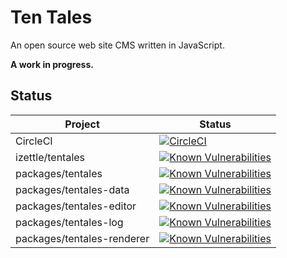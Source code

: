 # Ten Tales

An open source web site CMS written in JavaScript.

**A work in progress.**

## Status

| Project                    | Status                                                                                                                                                                                                                                         |
| -------------------------- | ---------------------------------------------------------------------------------------------------------------------------------------------------------------------------------------------------------------------------------------------- |
| CircleCI                   | [![CircleCI](https://circleci.com/gh/iZettle/tentales/tree/master.svg?style=shield)](https://circleci.com/gh/iZettle/tentales/tree/master)                                                                                                     |
| izettle/tentales           | [![Known Vulnerabilities](https://snyk.io/test/github/izettle/tentales/badge.svg?targetFile=package.json)](https://snyk.io/test/github/izettle/tentales?targetFile=package.json)                                                               |
| packages/tentales          | [![Known Vulnerabilities](https://snyk.io/test/github/izettle/tentales/badge.svg?targetFile=packages%2Ftentales%2Fpackage.json)](https://snyk.io/test/github/izettle/tentales?targetFile=packages%2Ftentales%2Fpackage.json)                   |
| packages/tentales-data     | [![Known Vulnerabilities](https://snyk.io/test/github/izettle/tentales/badge.svg?targetFile=packages%2Ftentales-data%2Fpackage.json)](https://snyk.io/test/github/izettle/tentales?targetFile=packages%2Ftentales-data%2Fpackage.json)         |
| packages/tentales-editor   | [![Known Vulnerabilities](https://snyk.io/test/github/izettle/tentales/badge.svg?targetFile=packages%2Ftentales-editor%2Fpackage.json)](https://snyk.io/test/github/izettle/tentales?targetFile=packages%2Ftentales-editor%2Fpackage.json)     |
| packages/tentales-log      | [![Known Vulnerabilities](https://snyk.io/test/github/izettle/tentales/badge.svg?targetFile=packages%2Ftentales-log%2Fpackage.json)](https://snyk.io/test/github/izettle/tentales?targetFile=packages%2Ftentales-log%2Fpackage.json)           |
| packages/tentales-renderer | [![Known Vulnerabilities](https://snyk.io/test/github/izettle/tentales/badge.svg?targetFile=packages%2Ftentales-renderer%2Fpackage.json)](https://snyk.io/test/github/izettle/tentales?targetFile=packages%2Ftentales-renderer%2Fpackage.json) |

